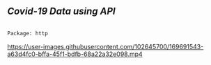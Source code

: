 ## *Covid-19 Data using API*

```bash

Package: http

```

https://user-images.githubusercontent.com/102645700/169691543-a63d4fc0-bffa-45f1-bdfb-68a22a32e098.mp4
